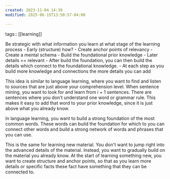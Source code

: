 ```yaml
---
created: 2023-11-04 14:39
modified: 2025-06-15T13:50:57-04:00

---
```

tags:: [[learning]]

Be strategic with what information you learn at what stage of the learning process
	- Early (structure) how?
		- Create anchor points of relevancy
		- Create a mental schema
		- Build the foundational prior knowledge
	-  Later details == relevant
		- After build the foundation, you can then build the details which connect to the foundational knowledge.
		- At each step as you build more knowledge and connections the more details you can add

This idea is similar to language learning, where you want to find and listen to sources that are just above your comprehension level. When sentence mining, you want to look for and learn from i + 1 sentences. There are sentences where you don't understand one word or grammar rule. This makes it easy to add that word to your prior knowledge, since it is just above what you already know.

In language learning, you want to build a strong foundation of the most common words. These words can build the foundation for which to you can connect other words and build a strong network of words and phrases that you can use.

This is the same for learning new material. You don't want to jump right into the advanced details of the material. Instead, you want to gradually build on the material you already know.
At the start of learning something new, you want to create structure and anchor points, so that as you learn more details or specific facts these fact have something that they can be connected to.
